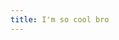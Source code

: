 ```yaml
---
title: I'm so cool bro
---
```


<script type='text/javascript' src='https://storage.ko-fi.com/cdn/widget/Widget_2.js'></script><script type='text/javascript'>kofiwidget2.init('Support me on Ko-fi', '#72a4f2', 'G2G516QK8I');kofiwidget2.draw();</script> 
